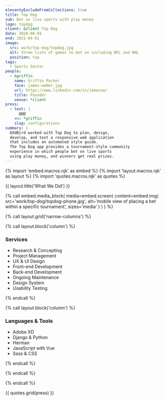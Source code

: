 ```yaml
---
eleventyExcludeFromCollections: true
title: Top Dog
sub: Bet on live sports with play money
logo: topdog
client: &client Top Dog
date: 2020-06-01
end: 2021-04-01
image:
  src: work/top-dog/topdog.jpg
  alt: three lists of games to bet on including NFL and NHL
  position: top
tags:
  - Sports Sector
people:
  - &griffin
    name: Griffin Parker
    face: james-weber.jpg
    url: https://www.linkedin.com/in/jamessw/
    title: Founder
    venue: *client
press:
  - text: |
      @@@
    <<: *griffin
    slug: configurations
summary: |
  OddBird worked with Top Dog to plan, design,
  develop, and test a responsive web application
  that includes an automated style guide.
  The Top Dog app provides a tournament-style community
  experience in which people bet on live sports
  using play money, and winners get real prizes.
---
```


{% import 'embed.macros.njk' as embed %}
{% import 'layout.macros.njk' as layout %}
{% import 'quotes.macros.njk' as quotes %}

{{ layout.title('What We Did') }}

{% call embed.media_block(
  media=embed.screen(
    content=embed.img(
      src='work/top-dog/topdog-phone.jpg',
      alt='mobile view of placing a bet within a specific tournament',
      sizes='media'
    )
  )
) %}

{% call layout.grid('narrow-columns') %}

{% call layout.block('column') %}

### Services

- Research & Concepting
- Project Management
- UX & UI Design
- Front-end Development
- Back-end Development
- Ongoing Maintenance
- Design System
- Usability Testing

{% endcall %}

{% call layout.block('column') %}

### Languages & Tools

- Adobe XD
- Django & Python
- Herman
- JavaScript with Vue
- Sass & CSS

{% endcall %}

{% endcall %}

{% endcall %}

{{ quotes.grid(press) }}
